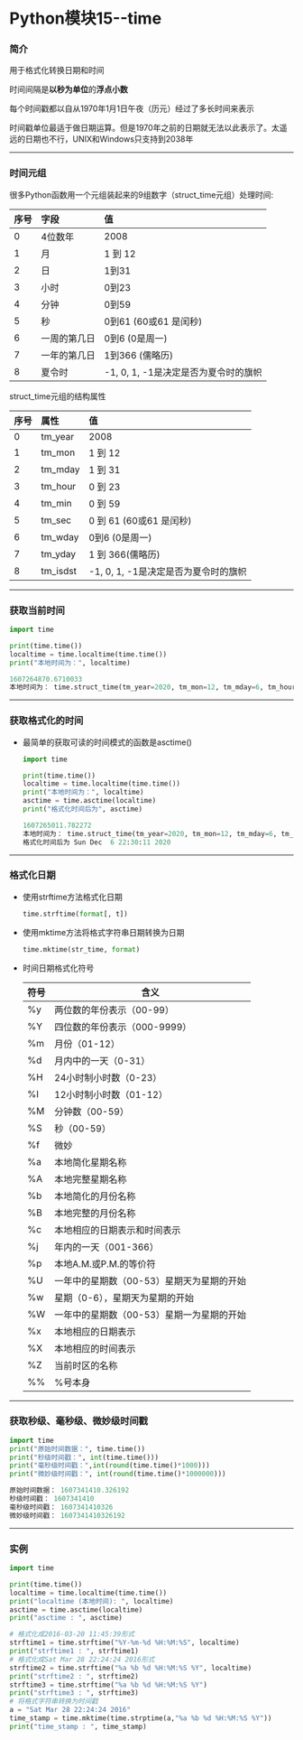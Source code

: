 # Python模块15--time

### 简介

用于格式化转换日期和时间

时间间隔是**以秒为单位**的**浮点小数**

每个时间戳都以自从1970年1月1日午夜（历元）经过了多长时间来表示

时间戳单位最适于做日期运算。但是1970年之前的日期就无法以此表示了。太遥远的日期也不行，UNIX和Windows只支持到2038年

---

### 时间元组

很多Python函数用一个元组装起来的9组数字（struct_time元组）处理时间:

| 序号 | 字段         | 值                                   |
| :--- | :----------- | :----------------------------------- |
| 0    | 4位数年      | 2008                                 |
| 1    | 月           | 1 到 12                              |
| 2    | 日           | 1到31                                |
| 3    | 小时         | 0到23                                |
| 4    | 分钟         | 0到59                                |
| 5    | 秒           | 0到61 (60或61 是闰秒)                |
| 6    | 一周的第几日 | 0到6 (0是周一)                       |
| 7    | 一年的第几日 | 1到366 (儒略历)                      |
| 8    | 夏令时       | -1, 0, 1, -1是决定是否为夏令时的旗帜 |

struct_time元组的结构属性

| 序号 | 属性     | 值                                   |
| :--- | :------- | :----------------------------------- |
| 0    | tm_year  | 2008                                 |
| 1    | tm_mon   | 1 到 12                              |
| 2    | tm_mday  | 1 到 31                              |
| 3    | tm_hour  | 0 到 23                              |
| 4    | tm_min   | 0 到 59                              |
| 5    | tm_sec   | 0 到 61 (60或61 是闰秒)              |
| 6    | tm_wday  | 0到6 (0是周一)                       |
| 7    | tm_yday  | 1 到 366(儒略历)                     |
| 8    | tm_isdst | -1, 0, 1, -1是决定是否为夏令时的旗帜 |

---

### 获取当前时间

```python
import time

print(time.time())
localtime = time.localtime(time.time())
print("本地时间为：", localtime)
```

```python
1607264870.6710033
本地时间为： time.struct_time(tm_year=2020, tm_mon=12, tm_mday=6, tm_hour=22, tm_min=27, tm_sec=50, tm_wday=6, tm_yday=341, tm_isdst=0)
```

---

### 获取格式化的时间

+ 最简单的获取可读的时间模式的函数是asctime()

  ```python
  import time
  
  print(time.time())
  localtime = time.localtime(time.time())
  print("本地时间为：", localtime)
  asctime = time.asctime(localtime)
  print("格式化时间后为", asctime)
  ```

  ```python
  1607265011.782272
  本地时间为： time.struct_time(tm_year=2020, tm_mon=12, tm_mday=6, tm_hour=22, tm_min=30, tm_sec=11, tm_wday=6, tm_yday=341, tm_isdst=0)
  格式化时间后为 Sun Dec  6 22:30:11 2020
  ```

---

### 格式化日期

+ 使用strftime方法格式化日期

  ```python
  time.strftime(format[, t])
  ```

+ 使用mktime方法将格式字符串日期转换为日期

  ```python
  time.mktime(str_time, format)
  ```

+ 时间日期格式化符号

  | 符号 | 含义                                      |
  | ---- | ----------------------------------------- |
  | %y   | 两位数的年份表示（00-99）                 |
  | %Y   | 四位数的年份表示（000-9999）              |
  | %m   | 月份（01-12）                             |
  | %d   | 月内中的一天（0-31）                      |
  | %H   | 24小时制小时数（0-23）                    |
  | %I   | 12小时制小时数（01-12）                   |
  | %M   | 分钟数（00-59）                           |
  | %S   | 秒（00-59）                               |
  | %f   | 微妙                                      |
  | %a   | 本地简化星期名称                          |
  | %A   | 本地完整星期名称                          |
  | %b   | 本地简化的月份名称                        |
  | %B   | 本地完整的月份名称                        |
  | %c   | 本地相应的日期表示和时间表示              |
  | %j   | 年内的一天（001-366）                     |
  | %p   | 本地A.M.或P.M.的等价符                    |
  | %U   | 一年中的星期数（00-53）星期天为星期的开始 |
  | %w   | 星期（0-6），星期天为星期的开始           |
  | %W   | 一年中的星期数（00-53）星期一为星期的开始 |
  | %x   | 本地相应的日期表示                        |
  | %X   | 本地相应的时间表示                        |
  | %Z   | 当前时区的名称                            |
  | %%   | %号本身                                   |

---

### 获取秒级、毫秒级、微妙级时间戳

```python
import time
print("原始时间数据：", time.time())
print("秒级时间戳：", int(time.time()))
print("毫秒级时间戳：",int(round(time.time()*1000)))
print("微妙级时间戳：", int(round(time.time()*1000000)))
```

```python
原始时间数据： 1607341410.326192
秒级时间戳： 1607341410
毫秒级时间戳： 1607341410326
微妙级时间戳： 1607341410326192
```

---

### 实例

```python
import time

print(time.time())
localtime = time.localtime(time.time())
print("localtime (本地时间): ", localtime)
asctime = time.asctime(localtime)
print("asctime : ", asctime)

# 格式化成2016-03-20 11:45:39形式
strftime1 = time.strftime("%Y-%m-%d %H:%M:%S", localtime)
print("strftime1 : ", strftime1)
# 格式化成Sat Mar 28 22:24:24 2016形式
strftime2 = time.strftime("%a %b %d %H:%M:%S %Y", localtime)
print("strftime2 : ", strftime2)
strftime3 = time.strftime("%a %b %d %H:%M:%S %Y")
print("strftime3 : ", strftime3)
# 将格式字符串转换为时间戳
a = "Sat Mar 28 22:24:24 2016"
time_stamp = time.mktime(time.strptime(a,"%a %b %d %H:%M:%S %Y"))
print("time_stamp : ", time_stamp)
```





